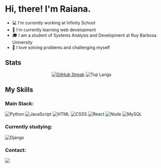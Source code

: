 <h1>Hi, there! I'm Raiana.</h1>

- 💻 I'm currently working at Infinity School
- 📄 I'm currently learning web development
- 🎓 I am a student of Systems Analysis and Development at Ruy Barbosa University
- 🤍 I love solving problems and challenging myself

## Stats
<div align="center">
  
  [![GitHub Streak](https://github-readme-streak-stats.herokuapp.com?user=raiteste&theme=dark)](https://git.io/streak-stats)
  ![Top Langs](https://github-readme-stats.vercel.app/api/top-langs/?username=raiteste&layout=compact&theme=dark)
  
</div>

## My Skills

### Main Stack:
![Python](https://img.shields.io/badge/Python-3776AB?style=for-the-badge&logo=python&logoColor=white)
![JavaScript](https://img.shields.io/badge/JavaScript-F7DF1E?style=for-the-badge&logo=javascript&logoColor=black)
![HTML](https://img.shields.io/badge/HTML5-E34F26?style=for-the-badge&logo=html5&logoColor=white)
![CSSS](https://img.shields.io/badge/CSS3-1572B6?style=for-the-badge&logo=css3&logoColor=white)
![React](https://img.shields.io/badge/React-20232A?style=for-the-badge&logo=react&logoColor=61DAFB)
![Node](https://img.shields.io/badge/Node.js-43853D?style=for-the-badge&logo=node.js&logoColor=white)
![MySQL](https://img.shields.io/badge/MySQL-00000F?style=for-the-badge&logo=mysql&logoColor=white)

### Currently studying:
![Django](https://img.shields.io/badge/Django-092E20?style=for-the-badge&logo=django&logoColor=white)

### Contact:
<div>
  <a href="mailto:contato.raiana22@gmail.com">
    <img src="https://img.shields.io/badge/Gmail-D14836?style=for-the-badge&logo=gmail&logoColor=white">
  </a>
</div>

